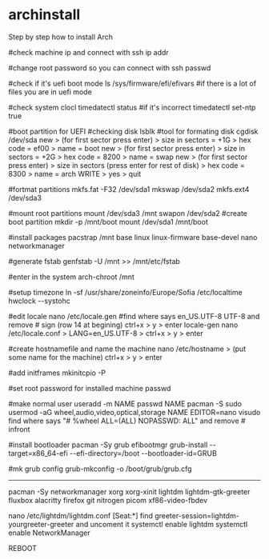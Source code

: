 # archinstall
Step by step how to install Arch

#check machine ip and connect with ssh
ip addr

#change root password so you can connect with ssh
passwd

#check if it's uefi boot mode
ls /sys/firmware/efi/efivars
#if there is a lot of files you are in uefi mode

#check system clocl
timedatectl status 
#if it's incorrect 
timedatectl set-ntp true

#boot partition for UEFI 
#checking disk
lsblk
#tool for formating disk
cgdisk /dev/sda 
new > (for first sector press enter) > size in sectors = +1G > hex code = ef00 > name = boot
new > (for first sector press enter) > size in sectors = +2G > hex code = 8200 > name = swap
new > (for first sector press enter) > size in sectors (press enter for rest of disk) > hex code = 8300 > name = arch
WRITE > yes > quit

#fortmat partitions 
mkfs.fat -F32 /dev/sda1
mkswap /dev/sda2
mkfs.ext4 /dev/sda3

#mount root partitions
mount /dev/sda3 /mnt
swapon /dev/sda2
#create boot partition
mkdir -p /mnt/boot
mount /dev/sda1 /mnt/boot

#install packages
pacstrap /mnt base linux linux-firmware base-devel nano networkmanager

#generate fstab
genfstab -U /mnt >> /mnt/etc/fstab

#enter in the system 
arch-chroot /mnt

#setup timezone
ln -sf /usr/share/zoneinfo/Europe/Sofia /etc/localtime
hwclock --systohc

#edit locale
nano /etc/locale.gen
#find where says en_US.UTF-8 UTF-8 and remove # sign (row 14 at begining)
ctrl+x > y > enter
locale-gen
nano /etc/locale.conf   > LANG=en_US.UTF-8  >  ctrl+x > y > enter

#create hostnamefile and name the machine
nano /etc/hostname > (put some name for the machine) ctrl+x > y > enter

#add initframes
mkinitcpio -P

#set root password for installed machine
passwd

#make normal user
useradd -m NAME
passwd NAME
pacman -S sudo
usermod -aG wheel,audio,video,optical,storage NAME
EDITOR=nano visudo
find where says "# %wheel ALL=(ALL) NOPASSWD: ALL" and remove # infront

#install bootloader
pacman -Sy grub efibootmgr
grub-install --target=x86_64-efi --efi-directory=/boot --bootloader-id=GRUB

#mk grub config
grub-mkconfig -o /boot/grub/grub.cfg


--------------------------------------------------


pacman -Sy networkmanager xorg xorg-xinit lightdm lightdm-gtk-greeter fluxbox alacritty firefox git nitrogen picom xf86-video-fbdev

nano /etc/lightdm/lightdm.conf [Seat:*]
find greeter-session=lightdm-yourgreeter-greeter and uncoment it
systemctl enable lightdm
systemctl enable NetworkManager


REBOOT



